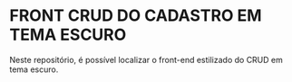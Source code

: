 # FRONT CRUD DO CADASTRO EM TEMA ESCURO
Neste repositório, é possível localizar o front-end estilizado do CRUD em tema escuro.
